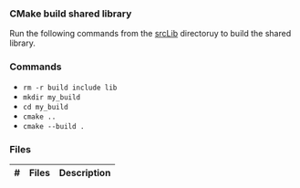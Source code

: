 ### CMake build shared library

Run the following commands from the [srcLib](../srcLib) directoruy to build the shared library.

### Commands 

- `rm -r build include lib`
- `mkdir my_build`
- `cd my_build`
- `cmake ..`
- `cmake --build .`

### Files

|   #   | Files                            | Description                                                              |
| :---: | -------------------------------- |--------------------------------------------------------------------------|
